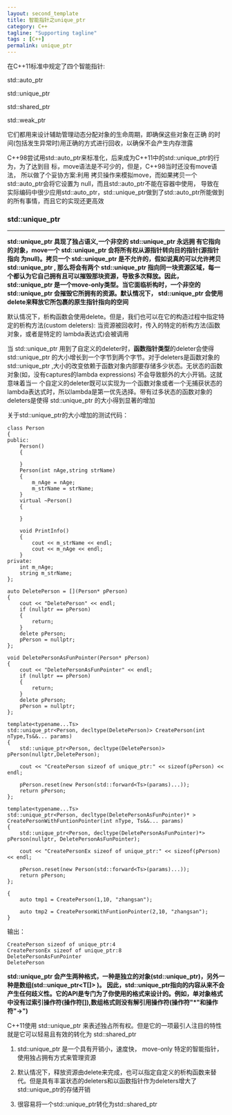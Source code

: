 ```yaml
---
layout: second_template
title: 智能指针之unique_ptr
category: C++
tagline: "Supporting tagline"
tags : [C++]
permalink: unique_ptr
---
```


在C++11标准中规定了四个智能指针:

std::auto_ptr

std::unique_ptr

std::shared_ptr

std::weak_ptr

它们都用来设计辅助管理动态分配对象的生命周期，即确保这些对象在正确 的时间(包括发生异常时)用正确的方式进行回收，以确保不会产生内存泄露

C++98尝试用std::auto_ptr来标准化，后来成为C++11中的std::unique_ptr的行为，为了达到目 标，move语法是不可少的，但是，C++98当时还没有move语法，
所以做了个妥协方案:利用 拷贝操作来模拟move，而如果拷贝一个std::auto_ptr会将它设置为 null，而且std::auto_ptr不能在容器中使用，
导致在实际编码中很少应用std::auto_ptr，std::unique_ptr做到了std::auto_ptr所能做到的所有事情，而且它的实现还更高效

### std::unique_ptr
--------------------------------------------------

**std::unique_ptr 具现了独占语义,一个非空的 std::unique_ptr 永远拥
有它指向的对象，move一个 std::unique_ptr 会将所有权从源指针转向目的指针(源指针指向
为null)。拷贝一个 std::unique_ptr 是不允许的，假如说真的可以允许拷贝 std::unique_ptr ,
那么将会有两个 std::unique_ptr 指向同一块资源区域，每一个都认为它自己拥有且可以摧毁那块资源，导致多次释放。因此，std::unique_ptr 是一个move-only类型。当它面临析构时，一个非空的std::unique_ptr 会摧毁它所拥有的资源。默认情况下，
std::unique_ptr 会使用delete来释放它所包裹的原生指针指向的空间**

默认情况下，析构函数会使用delete。但是，我们也可以在它的构造过程中指定特定的析构方法(custom deleters):
当资源被回收时，传入的特定的析构方法(函数对象，或者是特定的 lambda表达式)会被调用

当 std::unique_ptr 用到了自定义的deleter时，**函数指针类型**的deleter会使得 std::unique_ptr 的大小增长到一个字节到两个字节。对于deleters是函数对象的 std::unique_ptr ,大小的改变依赖于函数对象内部要存储多少状态。无状态的函数对象(如，没有captures的lambda expressions) 不会导致额外的大小开销。这就意味着当一 个自定义的deleter既可以实现为一个函数对象或者一个无捕获状态的lambda表达式时，所以lambda是第一优先选择。带有过多状态的函数对象的deleters是使得 std::unique_ptr 的大小得到显著的增加

关于std::unique_ptr的大小增加的测试代码：


	class Person
	{
	public:
		Person()
		{

		}
		Person(int nAge,string strName)
		{
			m_nAge = nAge;
			m_strName = strName;
		}
		virtual ~Person()
		{

		}

		void PrintInfo()
		{
			cout << m_strName << endl;
			cout << m_nAge << endl;
		}
	private:
		int m_nAge;
		string m_strName;
	};

	auto DeletePerson = [](Person* pPerson)
	{
		cout << "DeletePerson" << endl;
		if (nullptr == pPerson)
		{
			return;
		}
		delete pPerson;
		pPerson = nullptr;
	};

	void DeletePersonAsFunPointer(Person* pPerson)
	{
		cout << "DeletePersonAsFunPointer" << endl;
		if (nullptr == pPerson)
		{
			return;
		}
		delete pPerson;
		pPerson = nullptr;
	};

	template<typename...Ts>
	std::unique_ptr<Person, decltype(DeletePerson)> CreatePerson(int nType,Ts&&... params)
	{
		std::unique_ptr<Person, decltype(DeletePerson)> pPerson(nullptr,DeletePerson);

		cout << "CreatePerson sizeof of unique_ptr:" << sizeof(pPerson) << endl;

		pPerson.reset(new Person(std::forward<Ts>(params)...));
		return pPerson;
	};

	template<typename...Ts>
	std::unique_ptr<Person, decltype(DeletePersonAsFunPointer)* > CreatePersonWithFuntionPointer(int nType, Ts&&... params)
	{
		std::unique_ptr<Person, decltype(DeletePersonAsFunPointer)*> pPerson(nullptr, DeletePersonAsFunPointer);

		cout << "CreatePersonEx sizeof of unique_ptr:" << sizeof(pPerson) << endl;

		pPerson.reset(new Person(std::forward<Ts>(params)...));
		return pPerson;
	};

	{
		auto tmp1 = CreatePerson(1,10, "zhangsan");

		auto tmp2 = CreatePersonWithFuntionPointer(2,10, "zhangsan");
	}

输出：

	CreatePerson sizeof of unique_ptr:4
	CreatePersonEx sizeof of unique_ptr:8
	DeletePersonAsFunPointer
	DeletePerson

**std::unique_ptr 会产生两种格式，一种是独立的对象(std::unique_ptr)，另外一种是数组(std::unique_ptr<T[]> )。
因此，std::unique_ptr指向的内容从来不会产生任何歧义性。它的API是专门为了你使用的格式来设计的。例如，单对象格式中没有过索引操作符(操作符[]),数组格式则没有解引用操作符(操作符"*"和操作符"->")**

C++11使用 std::unique_ptr 来表述独占所有权。但是它的一项最引人注目的特性就是它可以轻易且有效的转化为 std::shared_ptr


1. std::unique_ptr 是一个具有开销小，速度快， move-only 特定的智能指针，使用独占拥有方式来管理资源

2. 默认情况下，释放资源由delete来完成，也可以指定自定义的析构函数来替代。但是具有丰富状态的deleters和以函数指针作为deleters增大了 std::unique_ptr的存储开销

3. 很容易将一个std::unique_ptr转化为std::shared_ptr